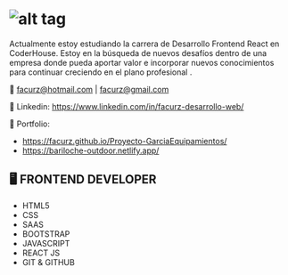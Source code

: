 # ![alt tag](https://media-exp1.licdn.com/dms/image/C4E16AQH7b5qf_PXaTQ/profile-displaybackgroundimage-shrink_200_800/0/1635605370178?e=1646870400&v=beta&t=uQD2295CzPVQo2zCdHGWrbbxJjiQNF9NlD4ErkKo7wg)

Actualmente estoy estudiando la carrera de Desarrollo Frontend React en CoderHouse. 
Estoy en la búsqueda de nuevos desafíos dentro de una empresa donde pueda aportar valor e incorporar nuevos conocimientos para continuar creciendo en el plano profesional .

:e-mail: facurz@hotmail.com | facurz@gmail.com

:link: Linkedin: https://www.linkedin.com/in/facurz-desarrollo-web/

:link: Portfolio: 
 * https://facurz.github.io/Proyecto-GarciaEquipamientos/
 * https://bariloche-outdoor.netlify.app/



## :desktop_computer: FRONTEND DEVELOPER


* HTML5
* CSS
* SAAS  
* BOOTSTRAP 
* JAVASCRIPT
* REACT JS
* GIT & GITHUB


